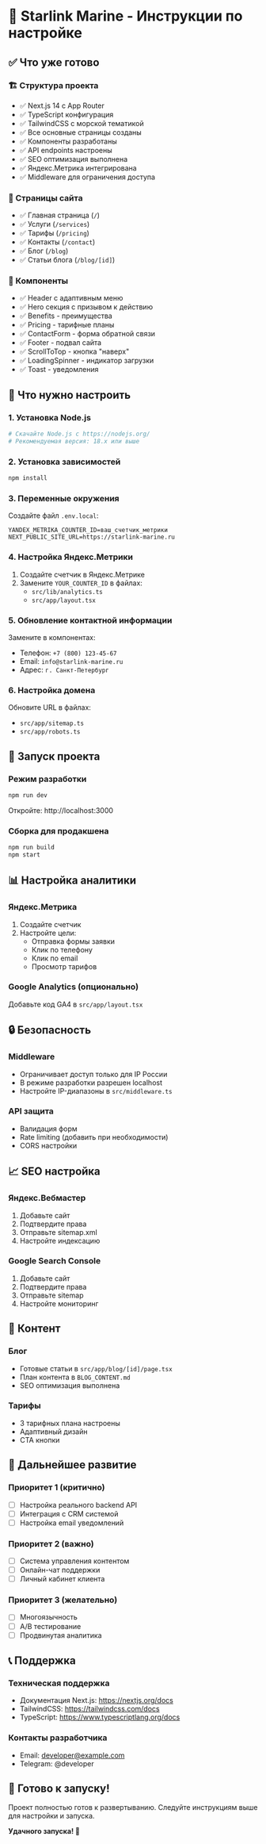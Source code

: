 # 🚢 Starlink Marine - Инструкции по настройке

## ✅ Что уже готово

### 🏗️ Структура проекта
- ✅ Next.js 14 с App Router
- ✅ TypeScript конфигурация
- ✅ TailwindCSS с морской тематикой
- ✅ Все основные страницы созданы
- ✅ Компоненты разработаны
- ✅ API endpoints настроены
- ✅ SEO оптимизация выполнена
- ✅ Яндекс.Метрика интегрирована
- ✅ Middleware для ограничения доступа

### 📱 Страницы сайта
- ✅ Главная страница (`/`)
- ✅ Услуги (`/services`)
- ✅ Тарифы (`/pricing`)
- ✅ Контакты (`/contact`)
- ✅ Блог (`/blog`)
- ✅ Статьи блога (`/blog/[id]`)

### 🎨 Компоненты
- ✅ Header с адаптивным меню
- ✅ Hero секция с призывом к действию
- ✅ Benefits - преимущества
- ✅ Pricing - тарифные планы
- ✅ ContactForm - форма обратной связи
- ✅ Footer - подвал сайта
- ✅ ScrollToTop - кнопка "наверх"
- ✅ LoadingSpinner - индикатор загрузки
- ✅ Toast - уведомления

## 🔧 Что нужно настроить

### 1. Установка Node.js
```bash
# Скачайте Node.js с https://nodejs.org/
# Рекомендуемая версия: 18.x или выше
```

### 2. Установка зависимостей
```bash
npm install
```

### 3. Переменные окружения
Создайте файл `.env.local`:
```env
YANDEX_METRIKA_COUNTER_ID=ваш_счетчик_метрики
NEXT_PUBLIC_SITE_URL=https://starlink-marine.ru
```

### 4. Настройка Яндекс.Метрики
1. Создайте счетчик в Яндекс.Метрике
2. Замените `YOUR_COUNTER_ID` в файлах:
   - `src/lib/analytics.ts`
   - `src/app/layout.tsx`

### 5. Обновление контактной информации
Замените в компонентах:
- Телефон: `+7 (800) 123-45-67`
- Email: `info@starlink-marine.ru`
- Адрес: `г. Санкт-Петербург`

### 6. Настройка домена
Обновите URL в файлах:
- `src/app/sitemap.ts`
- `src/app/robots.ts`

## 🚀 Запуск проекта

### Режим разработки
```bash
npm run dev
```
Откройте: http://localhost:3000

### Сборка для продакшена
```bash
npm run build
npm start
```

## 📊 Настройка аналитики

### Яндекс.Метрика
1. Создайте счетчик
2. Настройте цели:
   - Отправка формы заявки
   - Клик по телефону
   - Клик по email
   - Просмотр тарифов

### Google Analytics (опционально)
Добавьте код GA4 в `src/app/layout.tsx`

## 🔒 Безопасность

### Middleware
- Ограничивает доступ только для IP России
- В режиме разработки разрешен localhost
- Настройте IP-диапазоны в `src/middleware.ts`

### API защита
- Валидация форм
- Rate limiting (добавить при необходимости)
- CORS настройки

## 📈 SEO настройка

### Яндекс.Вебмастер
1. Добавьте сайт
2. Подтвердите права
3. Отправьте sitemap.xml
4. Настройте индексацию

### Google Search Console
1. Добавьте сайт
2. Подтвердите права
3. Отправьте sitemap
4. Настройте мониторинг

## 🎯 Контент

### Блог
- Готовые статьи в `src/app/blog/[id]/page.tsx`
- План контента в `BLOG_CONTENT.md`
- SEO оптимизация выполнена

### Тарифы
- 3 тарифных плана настроены
- Адаптивный дизайн
- CTA кнопки

## 🔄 Дальнейшее развитие

### Приоритет 1 (критично)
- [ ] Настройка реального backend API
- [ ] Интеграция с CRM системой
- [ ] Настройка email уведомлений

### Приоритет 2 (важно)
- [ ] Система управления контентом
- [ ] Онлайн-чат поддержки
- [ ] Личный кабинет клиента

### Приоритет 3 (желательно)
- [ ] Многоязычность
- [ ] A/B тестирование
- [ ] Продвинутая аналитика

## 📞 Поддержка

### Техническая поддержка
- Документация Next.js: https://nextjs.org/docs
- TailwindCSS: https://tailwindcss.com/docs
- TypeScript: https://www.typescriptlang.org/docs

### Контакты разработчика
- Email: developer@example.com
- Telegram: @developer

## 🎉 Готово к запуску!

Проект полностью готов к развертыванию. Следуйте инструкциям выше для настройки и запуска.

**Удачного запуска! 🚢**

